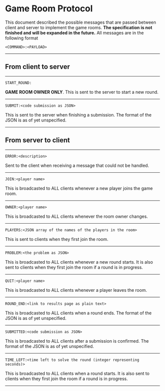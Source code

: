 # Game Room Protocol

This document described the possible messages that are passed between client and server to implement the game rooms. **The specification is not finished and will be expanded in the future.** All messages are in the following format

```<COMMAND>:<PAYLOAD>```

---

## From client to server

---

```START_ROUND:```

**GAME ROOM OWNER ONLY**. This is sent to the server to start a new round.

---

```SUBMIT:<code submission as JSON>```

This is sent to the server when finishing a submission. The format of the JSON is as of yet unspecified.

---

## From server to client

---

```ERROR:<description>```

Sent to the client when receiving a message that could not be handled.

---

```JOIN:<player name>```

This is broadcasted to ALL clients whenever a new player joins the game room.

---

```OWNER:<player name>```

This is broadcasted to ALL clients whenever the room owner changes.

---

```PLAYERS:<JSON array of the names of the players in the room>```

This is sent to clients when they first join the room.

---

```PROBLEM:<the problem as JSON>```

This is broadcasted to ALL clients whenever a new round starts. It is also sent to clients when they first join the room if a round is in progress.

---

```QUIT:<player name>```

This is broadcasted to ALL clients whenever a player leaves the room.

---

```ROUND_END:<link to results page as plain text>```

This is broadcasted to ALL clients when a round ends. The format of the JSON is as of yet unspecified.

---

```SUBMITTED:<code submission as JSON>```

This is broadcasted to ALL clients after a submission is confirmed. The format of the JSON is as of yet unspecified.

---

```TIME_LEFT:<time left to solve the round (integer representing seconds)>```

This is broadcasted to ALL clients when a round starts. It is also sent to clients when they first join the room if a round is in progress.

---


